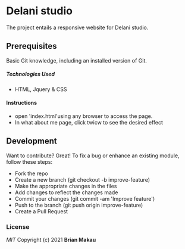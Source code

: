 # Delani studio
The project entails a responsive website for Delani studio.
## Prerequisites
Basic Git knowledge, including an installed version of Git.
##### Technologies Used
- HTML, Jquery & CSS
#### Instructions
- open 'index.html'using any browser to access the page.
- In what about me page, click twicw to see the desired effect
## Development
Want to contribute? Great!
To fix a bug or enhance an existing module, follow these steps:
- Fork the repo
- Create a new branch (git checkout -b improve-feature)
- Make the appropriate changes in the files
- Add changes to reflect the changes made
- Commit your changes (git commit -am 'Improve feature')
- Push to the branch (git push origin improve-feature)
- Create a Pull Request

### License
*MIT*
Copyright (c) 2021 **Brian Makau**
